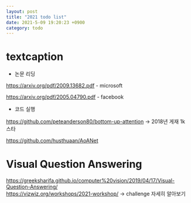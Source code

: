 ```yaml
---
layout: post
title: "2021 todo list"
date: 2021-5-09 19:20:23 +0900
category: todo
---
```


# textcaption
- 논문 리딩

https://arxiv.org/pdf/2009.13682.pdf - microsoft

https://arxiv.org/pdf/2005.04790.pdf - facebook 

- 코드 실행

https://github.com/peteanderson80/bottom-up-attention   -> 2018년 게재 1k 스타 

https://github.com/husthuaan/AoANet   
 

# Visual Question Answering
https://greeksharifa.github.io/computer%20vision/2019/04/17/Visual-Question-Answering/ <br>
https://vizwiz.org/workshops/2021-workshop/ -> challenge   자세히 알아보기 
  


